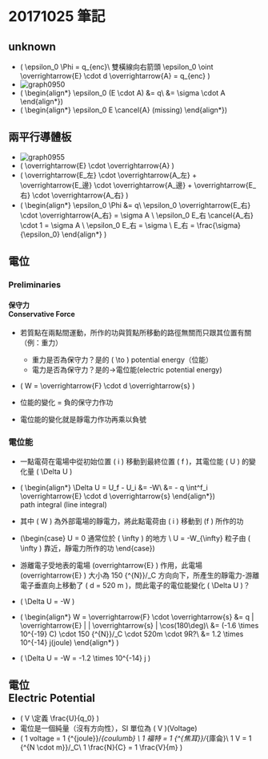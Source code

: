 # 20171025 筆記
## unknown
* \(
\epsilon_0 \Phi = q_{enc}\\
雙橫線向右箭頭 \epsilon_0 \oint \overrightarrow{E} \cdot d \overrightarrow{A} = q_{enc}
\)
* ![graph0950]()
* \( \begin{align*}
\epsilon_0 (E \cdot A) &= q\\
&= \sigma \cdot A
\end{align*}\)
* \( \begin{align*}
\epsilon_0 E \cancel{A} (missing)
\end{align*}\)	

## 兩平行導體板
* ![graph0955]()
* \( \overrightarrow{E} \cdot \overrightarrow{A} \)
* \( \overrightarrow{E_左} \cdot  \overrightarrow{A_左} + \overrightarrow{E_邊} \cdot \overrightarrow{A_邊} + \overrightarrow{E_右} \cdot \overrightarrow{A_右} \)
* \( \begin{align*}
\epsilon_0 \Phi &= q\\
\epsilon_0 \overrightarrow{E_右} \cdot \overrightarrow{A_右} = \sigma A \\
\epsilon_0 E_右 \cancel{A_右} \cdot 1 = \sigma A \\
\epsilon_0 E_右 = \sigma \\
E_右 = \frac{\sigma}{\epsilon_0}
\end{align*} \)

## 電位
### Preliminaries
#### 保守力<br>Conservative Force
* 若質點在兩點間運動，所作的功與質點所移動的路徑無關而只跟其位置有關（例：重力）
	* 重力是否為保守力？是的 \( \to \) potential energy（位能）
	* 電力是否為保守力？是的→電位能(electric potential energy)
	
* \( W = \overrightarrow{F} \cdot d \overrightarrow{s} \)
* 位能的變化 = 負的保守力作功
* 電位能的變化就是靜電力作功再乘以負號

### 電位能
* 一點電荷在電場中從初始位置 \( i \) 移動到最終位置 \( f \)，其電位能 \( U \) 的變化量 \( \Delta U \)
* \( \begin{align*}
\Delta U = U_f - U_i &= -W\\
&= - q \int^f_i \overrightarrow{E} \cdot d \overrightarrow{s} 
\end{align*}\)  
path integral (line integral)
* 其中 \( W \) 為外部電場的靜電力，將此點電荷由 \( i \) 移動到 \(f \) 所作的功
* \(\begin{case}
U = 0 通常位於 \( \infty \) 的地方 \\
U = -W_{\infty} 粒子由 \( \infty \) 靠近，靜電力所作的功
\end{case}\)
* 游離電子受地表的電場 \(overrightarrow{E} \) 作用，此電場  \(overrightarrow{E} \) 大小為 150 {^{N}}/_C 方向向下，所產生的靜電力-游離電子垂直向上移動了 \( d = 520 m \)，問此電子的電位能變化 \( \Delta U \)？

* \( \Delta U = -W \)
* \( \begin{align*} 
W = \overrightarrow{F} \cdot \overrightarrow{s} &= q	| \overrightarrow{E} | | \overrightarrow{s} | \cos(180\deg)\\
&= (-1.6 \times 10^{-19} C) \cdot 150 {^{N}}/_C \cdot 520m \cdot 9R?\\
&= 1.2 \times 10^{-14} j(joule) 
\end{align*} \)
* \( \Delta U = -W = -1.2 \times 10^{-14} j \)

## 電位<br>Electric Potential
* \( 
V \定義 \frac{U}{q_0}
\)
* 電位是一個純量（沒有方向性），SI 單位為 \( V \)(Voltage)
* \( 1 voltage = 1 {^{joule}}/_{coulumb} \\
1 福特 = 1 {^{焦耳}}/_{庫侖}\\
1 V = 1 {^{N \cdot m}}/_C\\
1 \frac{N}{C} = 1 \frac{V}{m}
\)